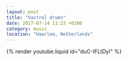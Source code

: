 ```yaml
---
layout: post
title: "Vactrol drums"
date: 2017-07-14 11:23 +0100
category: music
location: "Haarlem, Netherlands"
---
```


{% render youtube.liquid id="duC-IFLtDyI" %}
